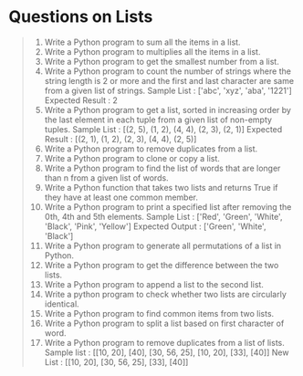 # Questions on Lists

> 1. Write a Python program to sum all the items in a list.
> 2. Write a Python program to multiplies all the items in a list.
> 3. Write a Python program to get the smallest number from a list.
> 4. Write a Python program to count the number of strings where the string length is 2 or more and the first and last character are same from a given list of strings.
>     Sample List : ['abc', 'xyz', 'aba', '1221']
>     Expected Result : 2
> 5. Write a Python program to get a list, sorted in increasing order by the last element in each tuple from a given list of non-empty tuples.
>     Sample List : [(2, 5), (1, 2), (4, 4), (2, 3), (2, 1)]
>     Expected Result : [(2, 1), (1, 2), (2, 3), (4, 4), (2, 5)]
> 6. Write a Python program to remove duplicates from a list.
> 7. Write a Python program to clone or copy a list.
> 8. Write a Python program to find the list of words that are longer than n from a given list of words.
> 9. Write a Python function that takes two lists and returns True if they have at least one common member.
> 10. Write a Python program to print a specified list after removing the 0th, 4th and 5th elements.
>     Sample List : ['Red', 'Green', 'White', 'Black', 'Pink', 'Yellow']
>     Expected Output : ['Green', 'White', 'Black']
> 11. Write a Python program to generate all permutations of a list in Python.
> 12. Write a Python program to get the difference between the two lists.
> 13. Write a Python program to append a list to the second list.
> 14. Write a python program to check whether two lists are circularly identical.
> 15. Write a Python program to find common items from two lists.
> 16. Write a Python program to split a list based on first character of word.
> 17. Write a Python program to remove duplicates from a list of lists.
>     Sample list : [[10, 20], [40], [30, 56, 25], [10, 20], [33], [40]]
>     New List : [[10, 20], [30, 56, 25], [33], [40]]